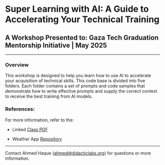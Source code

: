 # Super Learning with AI: A Guide to Accelerating Your Technical Training
## A Workshop Presented to: Gaza Tech Graduation Mentorship Initiative | May 2025 

----

### Overview
This workshop is designed to help you learn how to use AI to accelerate your acquisition of technical skills. This code base is divided into five folders. Each folder contains a set of prompts and code samples that demonstrate how to write effective prompts and supply the correct context to receive the best training from AI models.

### References:
For more information, refer to the:

- Linked [Class PDF](https://github.com/afhaque/SuperLearningAI-Workshop/blob/main/Superlearning_Gaza_Presentation.pdf)

- Weather App [Repository](https://github.com/afhaque/weather-app)

----

Contact Ahmed Haque (ahmed@didacticlabs.org) for questions or more information. 
